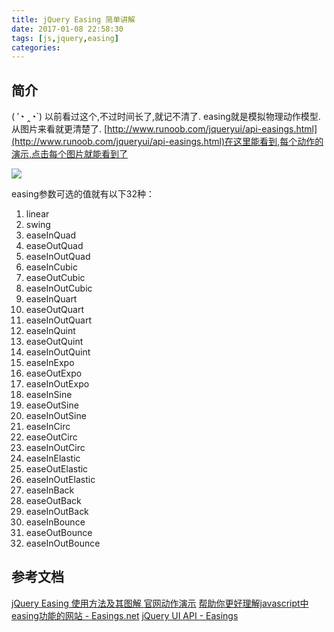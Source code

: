 ```yaml
---
title: jQuery Easing 简单讲解
date: 2017-01-08 22:58:30
tags: [js,jquery,easing]
categories:
---
```


## 简介
( ′◔ ‸◔`) 以前看过这个,不过时间长了,就记不清了. easing就是模拟物理动作模型.从图片来看就更清楚了.
[http://www.runoob.com/jqueryui/api-easings.html](http://www.runoob.com/jqueryui/api-easings.html)在这里能看到,每个动作的演示,点击每个图片就能看到了

![](http://www.gbin1.com/technology/javascript/20121017-js-css-easing-websites/1.jpg)

easing参数可选的值就有以下32种：
1. linear
2. swing
3. easeInQuad
4. easeOutQuad
5. easeInOutQuad
6. easeInCubic
7. easeOutCubic
8. easeInOutCubic
9. easeInQuart
10. easeOutQuart
11. easeInOutQuart
12. easeInQuint
13. easeOutQuint
14. easeInOutQuint
15. easeInExpo
16. easeOutExpo
17. easeInOutExpo
18. easeInSine
19. easeOutSine
20. easeInOutSine
21. easeInCirc
22. easeOutCirc
23. easeInOutCirc
24. easeInElastic
25. easeOutElastic
26. easeInOutElastic
27. easeInBack
28. easeOutBack
29. easeInOutBack
30. easeInBounce
31. easeOutBounce
32. easeInOutBounce

## 参考文档

[jQuery Easing 使用方法及其图解 ](http://blog.sina.com.cn/s/blog_70a3539f0102v8az.html)
[官网动作演示](http://api.jqueryui.com/easings/)
[帮助你更好理解javascript中easing功能的网站 - Easings.net](http://www.gbin1.com/technology/javascript/20121017-js-css-easing-websites/)
[jQuery UI API - Easings](http://www.runoob.com/jqueryui/api-easings.html)

